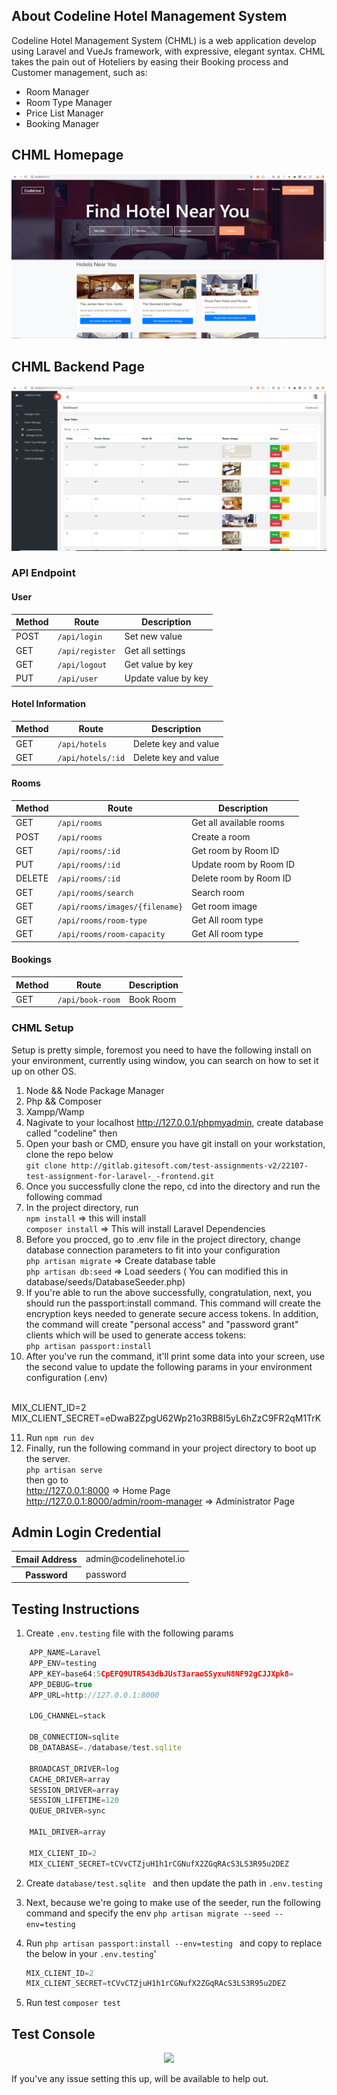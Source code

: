## About Codeline Hotel Management System
Codeline Hotel Management System (CHML) is a web application develop using Laravel and VueJs framework, with expressive, elegant syntax.
CHML takes the pain out of Hoteliers by easing their Booking process and Customer management, such as:

- Room Manager
- Room Type Manager
- Price List Manager
- Booking Manager

## CHML Homepage
<div align="center">
    <img src="public/images/hotel/home-page.PNG">
</div>

## CHML Backend Page
<div align="center">
    <img src="public/images/hotel/backend-page.PNG">
</div>

### API Endpoint
#### User
| Method | Route | Description |
| --- | --- | --- |
| POST | `/api/login` | Set new value |
| GET | `/api/register` | Get all settings |
| GET | `/api/logout` | Get value by key |
| PUT | `/api/user` | Update value by key |

#### Hotel Information
| Method | Route | Description |
| --- | --- | --- |
| GET | `/api/hotels` | Delete key and value |
| GET | `/api/hotels/:id` | Delete key and value |

#### Rooms
| Method | Route | Description |
| --- | --- | --- |
| GET | `/api/rooms` | Get all available rooms |
| POST | `/api/rooms` | Create a room |
| GET | `/api/rooms/:id` | Get room by Room ID |
| PUT | `/api/rooms/:id` | Update room by Room ID |
| DELETE | `/api/rooms/:id` | Delete room by Room ID |
| GET | `/api/rooms/search` | Search room |
| GET | `/api/rooms/images/{filename}` | Get room image |
| GET | `/api/rooms/room-type` | Get All room type |
| GET | `/api/rooms/room-capacity` | Get All room type |

#### Bookings
| Method | Route | Description |
| --- | --- | --- |
| GET | `/api/book-room` | Book Room |

### CHML Setup
Setup is pretty simple, foremost you need to have the following install on your environment, currently using window, you can search on how to set it up on other OS.
1. Node && Node Package Manager <br/>
2. Php && Composer <br/>
3. Xampp/Wamp <br/>
4. Nagivate to your localhost http://127.0.0.1/phpmyadmin, create database called "codeline" then <br/>
5. Open your bash or CMD, ensure you have git install on your workstation, clone the repo below <br/>
    ```git clone http://gitlab.gitesoft.com/test-assignments-v2/22107-test-assignment-for-laravel-_-frontend.git ``` <br/>
6. Once you successfully clone the repo, cd into the directory and run the following commad <br/>
7. In the project directory, run <br/>
    ``` npm install ``` => this will install <br/>
    ``` composer install ``` => This will install Laravel Dependencies
8. Before you procced, go to .env file in the project directory, change database connection parameters to fit into your configuration <br/>
    ``` php artisan migrate ```  => Create database table <br/>
    ``` php artisan db:seed ``` => Load seeders ( You can modified this in database/seeds/DatabaseSeeder.php) <br/>
9. If you're able to run the above successfully, congratulation, next, you should run the passport:install command. This command will create the encryption keys needed to generate secure access tokens. In addition, the command will create "personal access" and "password grant" clients which will be used to generate access tokens: <br/>
    ``` php artisan passport:install ``` <br/>
10. After you've run the command, it'll print some data into your screen, use the second value to update the following params in your environment configuration (.env) 
<br/>
MIX_CLIENT_ID=2 <br/>
MIX_CLIENT_SECRET=eDwaB2ZpgU62Wp21o3RB8I5yL6hZzC9FR2qM1TrK <br/>

11. Run ```npm run dev ``` <br/>
12. Finally, run the following command in your project directory to boot up the server. <br/>
    ``` php artisan serve ``` <br/>
then go to <br/>
    http://127.0.0.1:8000 => Home Page <br/>
    http://127.0.0.1:8000/admin/room-manager => Administrator Page <br/>

## Admin Login Credential
<table>
    <tr>
        <th>Email Address</th>
        <td> admin@codelinehotel.io </td>
    </tr>
    <tr>
        <th>Password</th>
        <td> password </td>
    </tr>
</table>

## Testing Instructions
1. Create ```.env.testing``` file with the following params

``` javascript
    APP_NAME=Laravel
    APP_ENV=testing
    APP_KEY=base64:5CpEFQ9UTR543dbJUsT3araoSSyxuN8NF92gCJJXpk8=
    APP_DEBUG=true
    APP_URL=http://127.0.0.1:8000

    LOG_CHANNEL=stack

    DB_CONNECTION=sqlite
    DB_DATABASE=./database/test.sqlite

    BROADCAST_DRIVER=log
    CACHE_DRIVER=array
    SESSION_DRIVER=array
    SESSION_LIFETIME=120
    QUEUE_DRIVER=sync

    MAIL_DRIVER=array
    
    MIX_CLIENT_ID=2
    MIX_CLIENT_SECRET=tCVvCTZjuH1h1rCGNufX2ZGqRAcS3LS3R95u2DEZ    
```
2. Create ```database/test.sqlite ``` and then update the path in ```.env.testing``` 
3. Next, because we're going to make use of the seeder, run the following command and specify the env
    ```php artisan migrate --seed --env=testing```
4. Run ```php artisan passport:install --env=testing ``` and copy to replace the below in your ```.env.testing```'

    ``` javascript 
   MIX_CLIENT_ID=2
   MIX_CLIENT_SECRET=tCVvCTZjuH1h1rCGNufX2ZGqRAcS3LS3R95u2DEZ 
   ```
4. Run test ```composer test``` <br/>

## Test Console
<div align="center">
    <img src="public/images/hotel/test.PNG">
</div>

If you've any issue setting this up, will be available to help out.